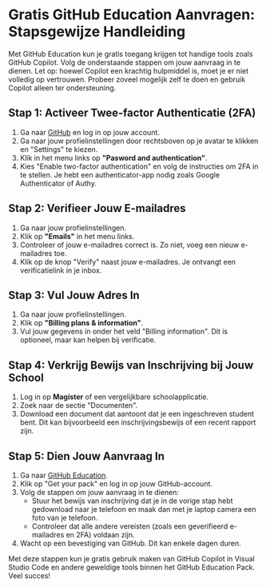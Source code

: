 # Gratis GitHub Education Aanvragen: Stapsgewijze Handleiding

Met GitHub Education kun je gratis toegang krijgen tot handige tools zoals GitHub Copilot. Volg de onderstaande stappen om jouw aanvraag in te dienen. Let op: hoewel Copilot een krachtig hulpmiddel is, moet je er niet volledig op vertrouwen. Probeer zoveel mogelijk zelf te doen en gebruik Copilot alleen ter ondersteuning.

## Stap 1: Activeer Twee-factor Authenticatie (2FA)
1. Ga naar [GitHub](https://github.com) en log in op jouw account.
2. Ga naar jouw profielinstellingen door rechtsboven op je avatar te klikken en "Settings" te kiezen.
3. Klik in het menu links op **"Pasword and authentication"**.
4. Kies "Enable two-factor authentication" en volg de instructies om 2FA in te stellen. Je hebt een authenticator-app nodig zoals Google Authenticator of Authy.

## Stap 2: Verifieer Jouw E-mailadres
1. Ga naar jouw profielinstellingen.
2. Klik op **"Emails"** in het menu links.
3. Controleer of jouw e-mailadres correct is. Zo niet, voeg een nieuw e-mailadres toe.
4. Klik op de knop "Verify" naast jouw e-mailadres. Je ontvangt een verificatielink in je inbox.

## Stap 3: Vul Jouw Adres In
1. Ga naar jouw profielinstellingen.
2. Klik op **"Billing plans & information"**.
3. Vul jouw gegevens in onder het veld "Billing information". Dit is optioneel, maar kan helpen bij verificatie.

## Stap 4: Verkrijg Bewijs van Inschrijving bij Jouw School
1. Log in op **Magister** of een vergelijkbare schoolapplicatie.
2. Zoek naar de sectie "Documenten".
3. Download een document dat aantoont dat je een ingeschreven student bent. Dit kan bijvoorbeeld een inschrijvingsbewijs of een recent rapport zijn.

## Stap 5: Dien Jouw Aanvraag In
1. Ga naar [GitHub Education](https://education.github.com/pack).
2. Klik op "Get your pack" en log in op jouw GitHub-account.
3. Volg de stappen om jouw aanvraag in te dienen:
    - Stuur het bewijs van inschrijving dat je in de vorige stap hebt gedownload naar je telefoon en maak dan met je laptop camera een foto van je telefoon.
    - Controleer dat alle andere vereisten (zoals een geverifieerd e-mailadres en 2FA) voldaan zijn.
4. Wacht op een bevestiging van GitHub. Dit kan enkele dagen duren.

Met deze stappen kun je gratis gebruik maken van GitHub Copilot in Visual Studio Code en andere geweldige tools binnen het GitHub Education Pack. Veel succes!

